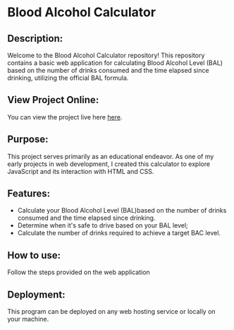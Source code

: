 # Blood Alcohol Calculator

## Description:

Welcome to the Blood Alcohol Calculator repository! This repository contains a basic web application for calculating Blood Alcohol Level (BAL) based on the number of drinks consumed and the time elapsed since drinking, utilizing the official BAL formula.

## View Project Online:

You can view the project live here [here](https://www.example.com).

## Purpose:

This project serves primarily as an educational endeavor. As one of my early projects in web development, I created this calculator to explore JavaScript and its interaction with HTML and CSS.

## Features:

- Calculate your Blood Alcohol Level (BAL)based on the number of drinks consumed and the time elapsed since drinking.
- Determine when it's safe to drive based on your BAL level;
- Calculate the number of drinks required to achieve a target BAC level.

## How to use:

Follow the steps provided on the web application

## Deployment:

This program can be deployed on any web hosting service or locally on your machine.
